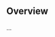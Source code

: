 <!-- Note: Please must use one of our issue templates to file an issue! 🛑 -->
<!-- 👉 https://github.com/itriibouanane/rankingcreator/issues/new/choose 👈 -->
<!-- **Issues that should have been filed with a template will be closed without action, and we will ask you to use a template.** -->

<!-- This blank issue template is only for issues that don't fit any of the templates. -->

## Overview

...
